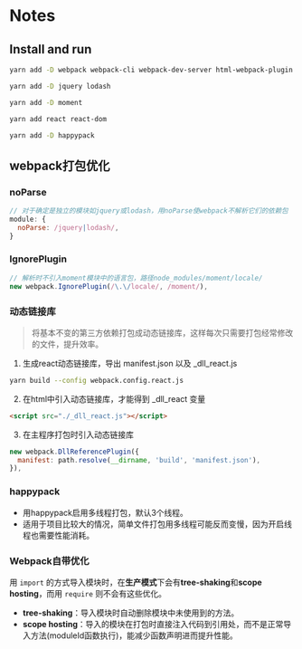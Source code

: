 # Notes

## Install and run
```sh
yarn add -D webpack webpack-cli webpack-dev-server html-webpack-plugin babel-loader @babel/core @babel/preset-env @babel/preset-react style-loader css-loader

yarn add -D jquery lodash

yarn add -D moment

yarn add react react-dom

yarn add -D happypack
```

## webpack打包优化

### noParse
```js
// 对于确定是独立的模块如jquery或lodash，用noParse使webpack不解析它们的依赖包
module: {
  noParse: /jquery|lodash/,
}
```

### IgnorePlugin
```js
// 解析时不引入moment模块中的语言包，路径node_modules/moment/locale/
new webpack.IgnorePlugin(/\.\/locale/, /moment/),
```

### 动态链接库

> 将基本不变的第三方依赖打包成动态链接库，这样每次只需要打包经常修改的文件，提升效率。
1. 生成react动态链接库，导出 manifest.json 以及 _dll_react.js
```sh
yarn build --config webpack.config.react.js
```
2. 在html中引入动态链接库，才能得到 _dll_react 变量
```html
<script src="./_dll_react.js"></script>
```
3. 在主程序打包时引入动态链接库
```js
new webpack.DllReferencePlugin({
  manifest: path.resolve(__dirname, 'build', 'manifest.json'),
}),
```

### happypack
- 用happypack启用多线程打包，默认3个线程。
- 适用于项目比较大的情况，简单文件打包用多线程可能反而变慢，因为开启线程也需要性能消耗。

### Webpack自带优化
用 `import` 的方式导入模块时，在**生产模式**下会有**tree-shaking**和**scope hosting**，而用 `require` 则不会有这些优化。
- **tree-shaking**：导入模块时自动删除模块中未使用到的方法。
- **scope hosting**：导入的模块在打包时直接注入代码到引用处，而不是正常导入方法(moduleId函数执行)，能减少函数声明进而提升性能。

